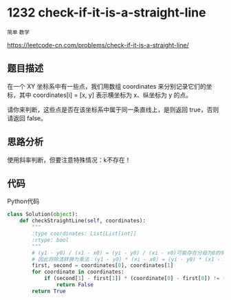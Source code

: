 # 1232 check-if-it-is-a-straight-line

`简单` `数学`

https://leetcode-cn.com/problems/check-if-it-is-a-straight-line/



## 题目描述

在一个 XY 坐标系中有一些点，我们用数组 coordinates 来分别记录它们的坐标，其中 coordinates[i] = [x, y] 表示横坐标为 x、纵坐标为 y 的点。

请你来判断，这些点是否在该坐标系中属于同一条直线上，是则返回 true，否则请返回 false。



## 思路分析

使用斜率判断，但要注意特殊情况：k不存在！



## 代码

Python代码

```python
class Solution(object):
    def checkStraightLine(self, coordinates):
        """
        :type coordinates: List[List[int]]
        :rtype: bool
        """
        # (y1 - y0) / (x1 - x0) = (yi - y0) / (xi - x0)可能存在分母为0的情况
        # 因此将除法转换为乘法：(y1 - y0) * (xi - x0) = (yi - y0) * (x1 - x0)
        first, second = coordinates[0], coordinates[1]
        for coordinate in coordinates:
            if (second[1] - first[1]) * (coordinate[0] - first[0]) != (coordinate[1] - first[1]) * (second[0] - first[0]):
                return False
        return True
```